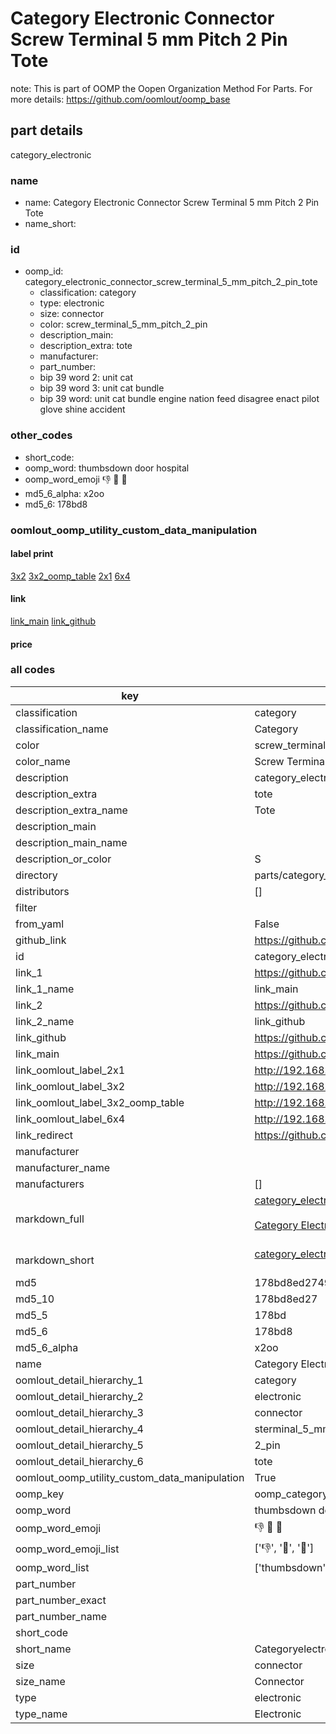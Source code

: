 # Category Electronic Connector Screw Terminal 5 mm Pitch 2 Pin Tote  

note: This is part of OOMP the Oopen Organization Method For Parts. For more details: https://github.com/oomlout/oomp_base

##  part details
  



category_electronic



### name
* name: Category Electronic Connector Screw Terminal 5 mm Pitch 2 Pin Tote
* name_short: 
### id
* oomp_id: category_electronic_connector_screw_terminal_5_mm_pitch_2_pin_tote
  * classification: category
  * type: electronic
  * size: connector
  * color: screw_terminal_5_mm_pitch_2_pin
  * description_main: 
  * description_extra: tote
  * manufacturer: 
  * part_number: 
  * bip 39 word 2: unit cat
  * bip 39 word 3: unit cat bundle
  * bip 39 word: unit cat bundle engine nation feed disagree enact pilot glove shine accident

### other_codes
* short_code: 
* oomp_word: thumbsdown door hospital
* oomp_word_emoji :thumbsdown: :door: :hospital:
* md5_6_alpha: x2oo
* md5_6: 178bd8






### oomlout_oomp_utility_custom_data_manipulation
#### label print
[3x2](http://192.168.1.245:1112/?label=oomp%20x2oo)
[3x2_oomp_table](http://192.168.1.108:1112/?label=oomp%20x2oo)
[2x1](http://192.168.1.242:1112/?label=oomp%20x2oo)
[6x4](http://192.168.1.55:1112/?label=oomp%20x2oo)    

#### link

[link_main](https://github.com/oomlout/oomlout_oomp_version_1_messy/tree/main/parts/category_electronic_connector_screw_terminal_5_mm_pitch_2_pin_tote) [link_github](https://github.com/oomlout/oomlout_oomp_version_1_messy/tree/main/parts/category_electronic_connector_screw_terminal_5_mm_pitch_2_pin_tote)                             

#### price







### all codes 
| key | value |  
| --- | --- |  
| classification | category |  
| classification_name | Category |  
| color | screw_terminal_5_mm_pitch_2_pin |  
| color_name | Screw Terminal 5 mm Pitch 2 Pin |  
| description | category_electronic |  
| description_extra | tote |  
| description_extra_name | Tote |  
| description_main |  |  
| description_main_name |  |  
| description_or_color | S  |  
| directory | parts/category_electronic_connector_screw_terminal_5_mm_pitch_2_pin_tote |  
| distributors | [] |  
| filter |  |  
| from_yaml | False |  
| github_link | https://github.com/oomlout/oomlout_oomp_part_src/tree/main/parts/category_electronic_connector_screw_terminal_5_mm_pitch_2_pin_tote |  
| id | category_electronic_connector_screw_terminal_5_mm_pitch_2_pin_tote |  
| link_1 | https://github.com/oomlout/oomlout_oomp_version_1_messy/tree/main/parts/category_electronic_connector_screw_terminal_5_mm_pitch_2_pin_tote |  
| link_1_name | link_main |  
| link_2 | https://github.com/oomlout/oomlout_oomp_version_1_messy/tree/main/parts/category_electronic_connector_screw_terminal_5_mm_pitch_2_pin_tote |  
| link_2_name | link_github |  
| link_github | https://github.com/oomlout/oomlout_oomp_version_1_messy/tree/main/parts/category_electronic_connector_screw_terminal_5_mm_pitch_2_pin_tote |  
| link_main | https://github.com/oomlout/oomlout_oomp_version_1_messy/tree/main/parts/category_electronic_connector_screw_terminal_5_mm_pitch_2_pin_tote |  
| link_oomlout_label_2x1 | http://192.168.1.242:1112/?label=oomp%20x2oo |  
| link_oomlout_label_3x2 | http://192.168.1.245:1112/?label=oomp%20x2oo |  
| link_oomlout_label_3x2_oomp_table | http://192.168.1.108:1112/?label=oomp%20x2oo |  
| link_oomlout_label_6x4 | http://192.168.1.55:1112/?label=oomp%20x2oo |  
| link_redirect | https://github.com/oomlout/oomlout_oomp_version_1_messy/tree/main/parts/category_electronic_connector_screw_terminal_5_mm_pitch_2_pin_tote |  
| manufacturer |  |  
| manufacturer_name |  |  
| manufacturers | [] |  
| markdown_full | [category_electronic_connector_screw_terminal_5_mm_pitch_2_pin_tote](none)<br>[](none)<br>[Category Electronic Connector Screw Terminal 5 Mm Pitch 2 Pin Tote](none)<br><br> |  
| markdown_short | [category_electronic_connector_screw_terminal_5_mm_pitch_2_pin_tote](none)<br><br> |  
| md5 | 178bd8ed274967d952c9a4a63c88f76d |  
| md5_10 | 178bd8ed27 |  
| md5_5 | 178bd |  
| md5_6 | 178bd8 |  
| md5_6_alpha | x2oo |  
| name | Category Electronic Connector Screw Terminal 5 mm Pitch 2 Pin Tote |  
| oomlout_detail_hierarchy_1 | category |  
| oomlout_detail_hierarchy_2 | electronic |  
| oomlout_detail_hierarchy_3 | connector |  
| oomlout_detail_hierarchy_4 | sterminal_5_mm_pitch |  
| oomlout_detail_hierarchy_5 | 2_pin |  
| oomlout_detail_hierarchy_6 | tote |  
| oomlout_oomp_utility_custom_data_manipulation | True |  
| oomp_key | oomp_category_electronic_connector_screw_terminal_5_mm_pitch_2_pin_tote |  
| oomp_word | thumbsdown door hospital |  
| oomp_word_emoji | :thumbsdown: :door: :hospital: |  
| oomp_word_emoji_list | [':thumbsdown:', ':door:', ':hospital:'] |  
| oomp_word_list | ['thumbsdown', 'door', 'hospital'] |  
| part_number |  |  
| part_number_exact |  |  
| part_number_name |  |  
| short_code |  |  
| short_name | Categoryelectronic |  
| size | connector |  
| size_name | Connector |  
| type | electronic |  
| type_name | Electronic |  
